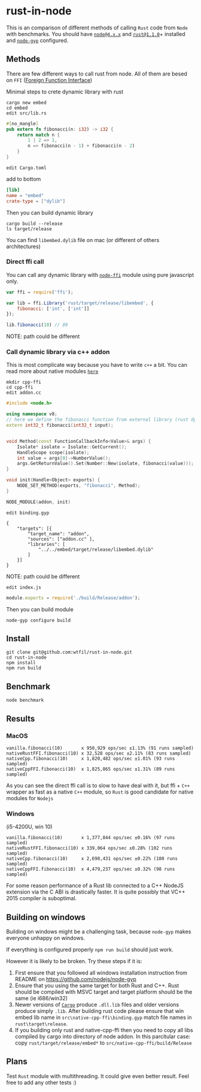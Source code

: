 # rust-in-node
This is an comparison of different methods of calling `Rust` code from `Node` with benchmarks.
You should have [`node@4.x.x`](https://nodejs.org/download/) and [`rust@1.1.0`](http://www.rust-lang.org/)+ installed and [`node-gyp`](https://github.com/TooTallNate/node-gyp/) configured.

## Methods
There are few different ways to call rust from node. All of them are besed on `FFI` ([Foreign Function Interface](https://doc.rust-lang.org/book/ffi.html))

Minimal steps to crete dynamic library with rust

    cargo new embed
    cd embed
    edit src/lib.rs

```rust
#[no_mangle]
pub extern fn fibonacci(n: i32) -> i32 {
    return match n {
        1 | 2 => 1,
        n => fibonacci(n - 1) + fibonacci(n - 2)
    }
}
```

    edit Cargo.toml
add to bottom
```toml
[lib]
name = "embed"
crate-type = ["dylib"]
```

Then you can build dynamic library

    cargo build --release
    ls target/release
You can find `libembed.dylib` file on mac (or different of others architectures)

### Direct ffi call
You can call any dynamic library with [`node-ffi`](https://github.com/node-ffi/node-ffi) module using pure javascript only.

```js
var ffi = require('ffi');

var lib = ffi.Library('rust/target/release/libembed', {
	fibonacci: ['int', ['int']]
});

lib.fibonacci(10) // 89
```
NOTE: path could be different

### Call dynamic library via c++ addon
This is most complicate way because you have to write `c++` a bit. You can read more about native modules [`here`](https://nodejs.org/api/addons.html)

    mkdir cpp-ffi
    cd cpp-ffi
    edit addon.cc

```c++
#include <node.h>

using namespace v8;
// here we define the fibonacci function from external library (rust dynamic library in our case)
extern int32_t fibonacci(int32_t input);


void Method(const FunctionCallbackInfo<Value>& args) {
	Isolate* isolate = Isolate::GetCurrent();
	HandleScope scope(isolate);
	int value = args[0]->NumberValue();
	args.GetReturnValue().Set(Number::New(isolate, fibonacci(value)));
}

void init(Handle<Object> exports) {
	NODE_SET_METHOD(exports, "fibonacci", Method);
}

NODE_MODULE(addon, init)
```

    edit binding.gyp

```
{
	"targets": [{
		"target_name": "addon",
		"sources": ["addon.cc" ],
		"libraries": [
			"../../embed/target/release/libembed.dylib"
		]
	}]
}
```
NOTE: path could be different

    edit index.js

```js
module.exports = require('./build/Release/addon');
```

Then you can build module

    node-gyp configure build

## Install
    git clone git@github.com:wtfil/rust-in-node.git
    cd rust-in-node
    npm install
    npm run build

## Benchmark
    node benchmark

## Results
### MacOS
```
vanilla.fibonacci(10)       x 950,929 ops/sec ±1.13% (91 runs sampled)
nativeRustFFI.fibonacci(10) x 32,528 ops/sec ±2.11% (83 runs sampled)
nativeCpp.fibonacci(10)     x 1,820,482 ops/sec ±1.01% (93 runs sampled)
nativeCppFFI.fibonacci(10)  x 1,825,865 ops/sec ±1.31% (89 runs sampled)
```

As you can see the direct ffi call is to slow to have deal with it, but ffi + `C++` wrapper as fast as a native `C++` module, so `Rust` is good candidate for native modules for `Nodejs`

### Windows
(i5-4200U, win 10)
```
vanilla.fibonacci(10)       x 1,377,844 ops/sec ±0.16% (97 runs sampled)
nativeRustFFI.fibonacci(10) x 339,064 ops/sec ±0.28% (102 runs sampled)
nativeCpp.fibonacci(10)     x 2,698,431 ops/sec ±0.22% (100 runs sampled)
nativeCppFFI.fibonacci(10)  x 4,479,237 ops/sec ±0.32% (98 runs sampled)
```

For some reason performance of a Rust lib connected to a C++ NodeJS extension via the C ABI is drastically faster. It is quite possibly that VC++ 2015 compiler is suboptimal.

## Building on windows
Building on windows might be a challenging task, because `node-gyp` makes everyone
unhappy on windows.

If everything is configured properly `npm run build` should just work.

However it is likely to be broken. Try these steps if it is:

1. First ensure that you followed all windows installation instruction from README on https://github.com/nodejs/node-gyp
2. Ensure that you using the same target for both Rust and C++. Rust should be
compiled with MSVC target and target platform should be the same (ie i686/win32)
3. Newer versions of [`Cargo`](https://github.com/rust-lang/cargo) produce `.dll.lib`
files and older versions produce simply `.lib`. After building rust code please ensure
that win embed lib name in `src\native-cpp-ffi\binding.gyp` match file names in `rust\target\release`.
4. If you building only rust and native-cpp-ffi then you need to copy all
libs compiled by cargo into directory of node addon. In this parcitular case:
copy `rust/target/release/embed*` to `src/native-cpp-ffi/build/Release`


## Plans
Test `Rust` module with multithreading. It could give even better result.
Feel free to add any other tests :)
